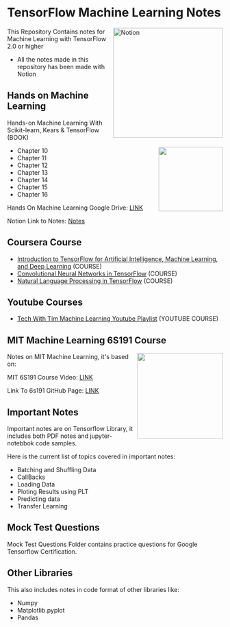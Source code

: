 # TensorFlow Machine Learning Notes

<img alt="Notion" width=256px align="right" src="https://i.imgur.com/OawEvAj.png">

This Repository Contains notes for Machine Learning with TensorFlow 2.0 or higher
- All the notes made in this repository has been made with Notion

## Hands on Machine Learning

Hands-on Machine Learning With Scikit-learn, Kears & TensorFlow (BOOK)

<img src="https://i.imgur.com/h46osOG.jpg" width=150px align="right">

- Chapter 10
- Chapter 11
- Chapter 12
- Chapter 13
- Chapter 14
- Chapter 15
- Chapter 16

Hands On Machine Learning Google Drive: [LINK](https://drive.google.com/drive/folders/1F54WeLEH5TakIfzDZCkVBDiyKAEvFRz3?usp=sharing)

Notion Link to Notes: [Notes](https://www.notion.so/Hands-on-Machine-Learning-with-Scikit-Learn-Keras-TensorFlow-Notes-da9f18c2ae3048079809a8f04ef18180)

## Coursera Course

- [Introduction to TensorFlow for Artificial Intelligence, Machine Learning, and Deep Learning](https://www.coursera.org/learn/introduction-tensorflow) (COURSE)
- [Convolutional Neural Networks in TensorFlow](https://www.coursera.org/learn/convolutional-neural-networks-tensorflow) (COURSE)
- [Natural Language Processing in TensorFlow](https://www.coursera.org/learn/natural-language-processing-tensorflow) (COURSE)

## Youtube Courses

- [Tech With Tim Machine Learning Youtube Playlist](https://www.youtube.com/watch?v=ujTCoH21GlA&list=PLzMcBGfZo4-mP7qA9cagf68V06sko5otr) (YOUTUBE COURSE)

## MIT Machine Learning 6S191 Course

<img src="https://i.imgur.com/cDtTsgt.png" width=200px align="right">

Notes on MIT Machine Learning, it's based on:

MIT 6S191 Course Video: [LINK](https://www.youtube.com/watch?v=njKP3FqW3Sk&list=PLtBw6njQRU-rwp5__7C0oIVt26ZgjG9NI&ab_channel=AlexanderAmini)

Link To 6s191 GitHub Page: [LINK](https://github.com/aamini/introtodeeplearning)

## Important Notes

Important notes are on Tensorflow Library, it includes both PDF notes and jupyter-notebbok code samples.

Here is the current list of topics covered in important notes:

- Batching and Shuffling Data
- CallBacks
- Loading Data
- Ploting Results using PLT
- Predicting data
- Transfer Learning

## Mock Test Questions

Mock Test Questions Folder contains practice questions for Google Tensorflow Certification. 

## Other Libraries

This also includes notes in code format of other libraries like:
- Numpy
- Matplotlib.pyplot
- Pandas
